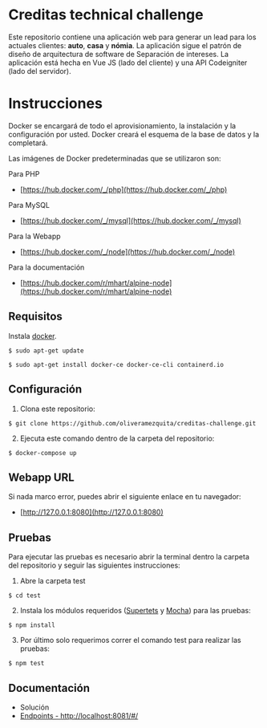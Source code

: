 # Creditas technical challenge
Este repositorio contiene una aplicación web para generar un lead para los actuales clientes: **auto**, **casa** y **nómia**.
La aplicación sigue el patrón de diseño de arquitectura de software de Separación de intereses. La aplicación está hecha en Vue JS (lado del cliente) y una API Codeigniter (lado del servidor).

# Instrucciones
Docker se encargará de todo el aprovisionamiento, la instalación y la configuración por usted. Docker creará el esquema de la base de datos y la completará.

Las imágenes de Docker predeterminadas que se utilizaron son:

Para PHP

 - [https://hub.docker.com/_/php](https://hub.docker.com/_/php)

Para MySQL

 - [https://hub.docker.com/_/mysql](https://hub.docker.com/_/mysql)

Para la Webapp 

 - [https://hub.docker.com/_/node](https://hub.docker.com/_/node)

Para la documentación

 - [https://hub.docker.com/r/mhart/alpine-node](https://hub.docker.com/r/mhart/alpine-node)

## Requisitos
Instala [docker](https://www.docker.com/).
```
$ sudo apt-get update
```
```
$ sudo apt-get install docker-ce docker-ce-cli containerd.io
```
## Configuración
 1. Clona este repositorio:
```
$ git clone https://github.com/oliveramezquita/creditas-challenge.git
```
 2. Ejecuta este comando dentro de la carpeta del repositorio:
```
$ docker-compose up
```
## Webapp URL
Si nada marco error, puedes abrir el siguiente enlace en tu navegador:
 - [http://127.0.0.1:8080](http://127.0.0.1:8080)

## Pruebas
Para ejecutar las pruebas es necesario abrir la terminal dentro la carpeta del repositorio y seguir las siguientes instrucciones:
1. Abre la carpeta test
```
$ cd test
```
2. Instala los módulos requeridos ([Supertets](https://www.npmjs.com/package/supertest) y [Mocha](https://mochajs.org/)) para las pruebas:
```
$ npm install
```
3. Por último solo requerimos correr el comando test para realizar las pruebas:
```
$ npm test
```

## Documentación
- Solución
- [Endpoints - http://localhost:8081/#/](http://localhost:8081/#/)
